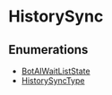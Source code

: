 # HistorySync

## Enumerations

- [BotAIWaitListState](enumerations/BotAIWaitListState.md)
- [HistorySyncType](enumerations/HistorySyncType.md)
